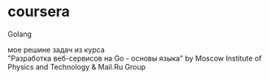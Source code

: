 # coursera 
Golang

мое решине задач из курса  
"Разработка веб-сервисов на Go - основы языка" by Moscow Institute of Physics and Technology & Mail.Ru Group

